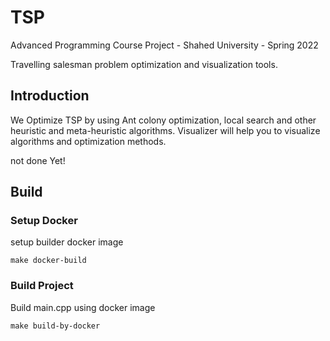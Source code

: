 # TSP

Advanced Programming Course Project - Shahed University - Spring 2022

Travelling salesman problem optimization and visualization tools.

## Introduction
We Optimize TSP by using Ant colony optimization, local search and other heuristic and meta-heuristic algorithms.
Visualizer will help you to visualize algorithms and optimization methods.

not done Yet!


## Build
### Setup Docker
setup builder docker image
```
make docker-build
```

### Build Project
Build main.cpp using docker image
```
make build-by-docker
```



